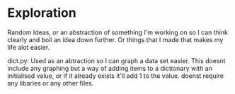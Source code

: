 # Exploration
Random Ideas, or an abstraction of something I'm working on so I can think clearly and boil an idea down further. Or things that I made that makes my life alot easier.

dict.py: Used as an abtraction so I can graph a data set easier. This doesnt include any graphing but a way of adding items to a dictionary with an initialised value, or if it already exists it'll add 1 to the value. doenst require any libaries or any other files.
